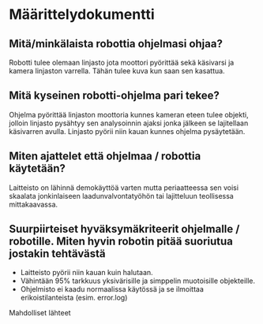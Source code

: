 # Määrittelydokumentti

## Mitä/minkälaista robottia ohjelmasi ohjaa?
Robotti tulee olemaan linjasto jota moottori pyörittää sekä käsivarsi ja kamera linjaston varrella. Tähän tulee kuva kun saan sen kasattua.  
## Mitä kyseinen robotti-ohjelma pari tekee?
Ohjelma pyörittää linjaston moottoria kunnes kameran eteen tulee objekti, jolloin linjasto pysähtyy sen analysoinnin ajaksi jonka jälkeen se lajitellaan käsivarren avulla. Linjasto pyörii niin kauan kunnes ohjelma pysäytetään. 
## Miten ajattelet että ohjelmaa / robottia käytetään?
Laitteisto on lähinnä demokäyttöä varten mutta periaatteessa sen voisi skaalata jonkinlaiseen laadunvalvontatyöhön tai lajitteluun teollisessa mittakaavassa. 
## Suurpiirteiset hyväksymäkriteerit ohjelmalle / robotille. Miten hyvin robotin pitää suoriutua jostakin tehtävästä
* Laitteisto pyörii niin kauan kuin halutaan.
* Vähintään 95% tarkkuus yksivärisille ja simppelin muotoisille objekteille.
* Ohjelmisto ei kaadu normaalissa käytössä ja se ilmoittaa erikoistilanteista (esim. error.log) 

Mahdolliset lähteet

